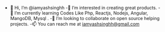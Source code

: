 - 👋 Hi, I’m @iamyashsinghh
-👀 I’m interested in creating great products.
-🌱 I’m currently learning Codes Like Php, Reactjs, Nodejs, Angular, MangoDB, Mysql .
-💞️ I’m looking to collaborate on open source helping projects.
-📫 You can reach me at iamyashsinghh@gmail.com
<!---
iamyashsinghh/iamyashsinghh is a ✨ special ✨ repository because its `README.md` (this file) appears on your GitHub profile.
You can click the Preview link to take a look at your changes.
--->
